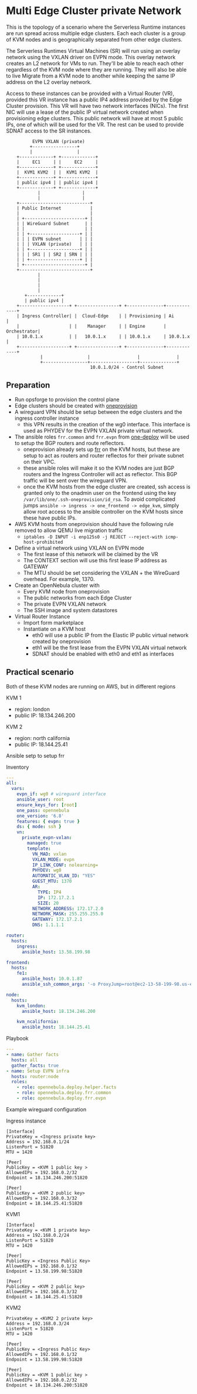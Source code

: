 # Multi Edge Cluster private Network

This is the topology of a scenario where the Serverless Runtime instances are run spread across multiple edge clusters. Each each cluster is a group of KVM nodes and is geographically separated from other edge clusters.

The Serverless Runtimes Virtual Machines (SR) will run using an overlay network using the VXLAN driver on EVPN mode. This overlay network creates an L2 network for VMs to run. They'll be able to reach each other regardless of the KVM node where they are running. They will also be able to live Migrate from a KVM node to another while keeping the same IP address on the L2 overlay network.

Access to these instances can be provided with a Virtual Router (VR), provided this VR instance has a public IP4 address provided by the Edge Cluster provision. This VR will have two network interfaces (NICs). The first NIC will use a lease of the public IP virtual network created when provisioning edge clusters. This public network will have at most 5 public IPs, one of which will be used for the VR. The rest can be used to provide SDNAT access to the SR instances.

```
          EVPN VXLAN (private)
         +-----------------+
         |                 |
    +-------------+ +-------------+
    |     EC1     | |     EC2     |
    +-------------+ +-------------+
    |  KVM1 KVM2  | |  KVM1 KVM2  |
    +-------------+ +-------------+
    | public ipv4 | | public ipv4 |
    +-------------+ +-------------+
            |                |
            |                |
    +---------------------------+
    | Public Internet           |
    |                           |
    | +-----------------------+ |
    | | WireGuard Subnet      | |
    | |                       | |
    | | +-------------------+ | |
    | | | EVPN subnet       | | |
    | | | VXLAN (private)   | | |
    | | +-------------------+ | |
    | | | SR1 | | SR2 | SRN | | |
    | | +-------------------+ | |
    | +-----------------------+ |
    +---------------------------+
            |
            |
            |
            |
       +-------------+
       | public ipv4 |
    +-------------------+ +----------------+ +--------------+-------------+
    | Ingress Controller| |  Cloud-Edge    | | Provisioning | Ai          |
    |                   | |    Manager     | | Engine       | Orchestrator|
    | 10.0.1.x          | |   10.0.1.x     | | 10.0.1.x     | 10.0.1.x    |
    +-------------------+ +----------------+ +--------------+-------------+
             |                 |                  |              |
             +-----------------+------------------+--------------+
                                10.0.1.0/24 - Control Subnet
```

## Preparation

- Run opsforge to provision the control plane
- Edge clusters should be created with [oneprovision](https://docs.opennebula.io/6.8/provision_clusters/edge_clusters/overview.html)
- A wireguard VPN should be setup between the edge clusters and the ingress controller instance
  - this VPN results in the creation of the wg0 interface. This interface is used as PHYDEV for the EVPN VXLAN private virtual network.
- The ansible roles `frr.common` and `frr.evpn` from [one-deploy](https://github.com/OpenNebula/one-deploy) will be used to setup the BGP routers and route reflectors.
  - oneprovision already sets up [frr](https://frrouting.org/) on the KVM hosts, but these are setup to act as routers and router reflectos for their private subnet on their VPC.
  - these ansible roles will make it so the KVM nodes are just BGP routers and the Ingress Controller will act as reflector. This BGP traffic will be sent over the wireguard VPN.
  - once the KVM hosts from the edge cluster are created, ssh access is granted only to the onadmin user on the frontend using the key `/var/lib/one/.ssh-oneprovision/id_rsa`. To avoid complicated jumps `ansible -> ingress -> one_frontend -> edge_kvm`, simply allow root access to the ansible controller on the KVM hosts since these have public IPs.
- AWS KVM hosts from oneprovision should have the following rule removed to allow QEMU live migration traffic
  -  `iptables -D INPUT -i enp125s0 -j REJECT --reject-with icmp-host-prohibited`
- Define a virtual network using VXLAN on EVPN mode
  - The first lease of this network will be claimed by the VR
  - The CONTEXT section will use this first lease IP address as GATEWAY
  - The MTU should be set considering the VXLAN + the WireGuard overhead. For example, 1370.
- Create an OpenNebula cluster with
  - Every KVM node from oneprovision
  - The public networks from each Edge Cluster
  - The private EVPN VXLAN network
  - The SSH image and system datastores
- Virtual Router Instance
  - Import form marketplace
  - Instantiate on a KVM host
    - eth0 will use a public IP from the Elastic IP public virtual network created by oneprovision
    - eth1 will be the first lease from the EVPN VXLAN virtual network
    - SDNAT should be enabled with eth0 and eth1 as interfaces

## Practical scenario

Both of these KVM nodes are running on AWS, but in different regions

KVM 1
  - region: london
  - public IP: 18.134.246.200

KVM 2
  - region: north california
  - public IP: 18.144.25.41

Ansible setp to setup frr

Inventory

```yaml
---
all:
  vars:
    evpn_if: wg0 # wireguard interface
    ansible_user: root
    ensure_keys_for: [root]
    one_pass: opennebula
    one_version: '6.8'
    features: { evpn: true }
    ds: { mode: ssh }
    vn:
      private_evpn-vxlan:
        managed: true
        template:
          VN_MAD: vxlan
          VXLAN_MODE: evpn
          IP_LINK_CONF: nolearning=
          PHYDEV: wg0
          AUTOMATIC_VLAN_ID: "YES"
          GUEST_MTU: 1370
          AR:
            TYPE: IP4
            IP: 172.17.2.1
            SIZE: 20
          NETWORK_ADDRESS: 172.17.2.0
          NETWORK_MASK: 255.255.255.0
          GATEWAY: 172.17.2.1
          DNS: 1.1.1.1

router:
  hosts:
    ingress:
      ansible_host: 13.58.199.98

frontend:
  hosts:
    fe1:
      ansible_host: 10.0.1.87
      ansible_ssh_common_args: '-o ProxyJump=root@ec2-13-58-199-98.us-east-2.compute.amazonaws.com'

node:
  hosts:
    kvm_london:
      ansible_host: 18.134.246.200

    kvm_ncalifornia:
      ansible_host: 18.144.25.41

```

Playbook

```yaml
---
- name: Gather facts
  hosts: all
  gather_facts: true
- name: Setup EVPN infra
  hosts: router:node
  roles:
    - role: opennebula.deploy.helper.facts
    - role: opennebula.deploy.frr.common
    - role: opennebula.deploy.frr.evpn

```

Example wireguard configuration

Ingress instance

```
[Interface]
PrivateKey = <Ingress private key>
Address = 192.168.0.1/24
ListenPort = 51820
MTU = 1420

[Peer]
PublicKey = <KVM 1 public key >
AllowedIPs = 192.168.0.2/32
Endpoint = 18.134.246.200:51820

[Peer]
PublicKey = <KVM 2 public key>
AllowedIPs = 192.168.0.3/32
Endpoint = 18.144.25.41:51820
```

KVM1

```
[Interface]
PrivateKey = <KVM 1 private key>
Address = 192.168.0.2/24
ListenPort = 51820
MTU = 1420

[Peer]
PublicKey = <Ingress Public Key>
AllowedIPs = 192.168.0.1/32
Endpoint = 13.58.199.98:51820

[Peer]
PublicKey = <KVM 2 public key>
AllowedIPs = 192.168.0.3/32
Endpoint = 18.144.25.41:51820
```

KVM2

```
PrivateKey = <KVM2 2 private key>
Address = 192.168.0.3/24
ListenPort = 51820
MTU = 1420

[Peer]
PublicKey = <Ingress Public Key>
AllowedIPs = 192.168.0.1/32
Endpoint = 13.58.199.98:51820

[Peer]
PublicKey = <KVM 1 public key >
AllowedIPs = 192.168.0.2/32
Endpoint = 18.134.246.200:51820
```

